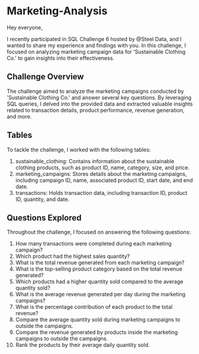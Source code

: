 # Marketing-Analysis

Hey everyone,

I recently participated in SQL Challenge 6 hosted by @Steel Data, and I wanted to share my experience and findings with you. In this challenge, I focused on analyzing marketing campaign data for 'Sustainable Clothing Co.' to gain insights into their effectiveness.

## Challenge Overview

The challenge aimed to analyze the marketing campaigns conducted by 'Sustainable Clothing Co.' and answer several key questions. By leveraging SQL queries, I delved into the provided data and extracted valuable insights related to transaction details, product performance, revenue generation, and more.

## Tables

To tackle the challenge, I worked with the following tables:

1. sustainable_clothing: Contains information about the sustainable clothing products, such as product ID, name, category, size, and price.
2. marketing_campaigns: Stores details about the marketing campaigns, including campaign ID, name, associated product ID, start date, and end date.
3. transactions: Holds transaction data, including transaction ID, product ID, quantity, and date.

## Questions Explored

Throughout the challenge, I focused on answering the following questions:

1. How many transactions were completed during each marketing campaign?
2. Which product had the highest sales quantity?
3. What is the total revenue generated from each marketing campaign?
4. What is the top-selling product category based on the total revenue generated?
5. Which products had a higher quantity sold compared to the average quantity sold?
6. What is the average revenue generated per day during the marketing campaigns?
7. What is the percentage contribution of each product to the total revenue?
8. Compare the average quantity sold during marketing campaigns to outside the campaigns.
9. Compare the revenue generated by products inside the marketing campaigns to outside the campaigns.
10. Rank the products by their average daily quantity sold.

